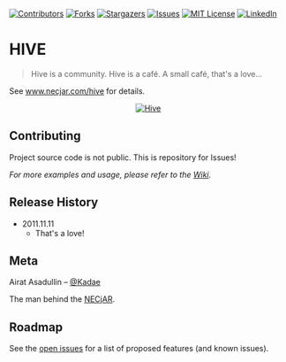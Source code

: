 
<!-- PROJECT SHIELDS -->
<!--
*** I'm using markdown "reference style" links for readability.
*** Reference links are enclosed in brackets [ ] instead of parentheses ( ).
*** See the bottom of this document for the declaration of the reference variables
*** for contributors-url, forks-url, etc. This is an optional, concise syntax you may use.
*** https://www.markdownguide.org/basic-syntax/#reference-style-links
-->
[![Contributors][contributors-shield]][contributors-url]
[![Forks][forks-shield]][forks-url]
[![Stargazers][stars-shield]][stars-url]
[![Issues][issues-shield]][issues-url]
[![MIT License][license-shield]][license-url]
[![LinkedIn][linkedin-shield]][linkedin-url]

# HIVE
> Hive is a community. Hive is a café. A small café, that's a love...

See www.necjar.com/hive for details.

<p align="center">
  <a href="https://necjar.com/hive">
    <img src="https://necjar.com/j/materials/icons/icon-hive.jpg" alt="Hive" width="auto" height="auto" />
  </a>
</p>

## Contributing

Project source code is not public. This is repository for Issues!

_For more examples and usage, please refer to the [Wiki](https://wiki.necjar.com/Hive)._

## Release History

* 2011.11.11
    * That's a love!

## Meta

Airat Asadullin – [@Kadae](https://twitter.com/Kadae)

The man behind the [NECjAR](https://necjar.com).

<!-- ROADMAP -->
## Roadmap

See the [open issues](https://github.com/NECjAR/HIVE/issues) for a list of proposed features (and known issues).

<!-- MARKDOWN LINKS & IMAGES -->
<!-- https://www.markdownguide.org/basic-syntax/#reference-style-links -->
[contributors-shield]: https://img.shields.io/github/contributors/NECjAR/HIVE.svg?style=for-the-badge
[contributors-url]: https://github.com/NECjAR/HIVE/graphs/contributors
[forks-shield]: https://img.shields.io/github/forks/NECjAR/HIVE.svg?style=for-the-badge
[forks-url]: https://github.com/NECjAR/HIVE/network/members
[stars-shield]: https://img.shields.io/github/stars/NECjAR/HIVE.svg?style=for-the-badge
[stars-url]: https://github.com/NECjAR/HIVE/stargazers
[issues-shield]: https://img.shields.io/github/issues/NECjAR/HIVE.svg?style=for-the-badge
[issues-url]: https://github.com/NECjAR/HIVE/issues
[license-shield]: https://img.shields.io/github/license/NECjAR/HIVE.svg?style=for-the-badge
[license-url]: https://github.com/NECjAR/HIVE/blob/master/LICENSE.txt
[linkedin-shield]: https://img.shields.io/badge/-LinkedIn-black.svg?style=for-the-badge&logo=linkedin&colorB=555
[linkedin-url]: https://linkedin.com/in/Kadae
[necjar]: https://necjar.com
[wiki]: https://wiki.necjar.com/Hive
